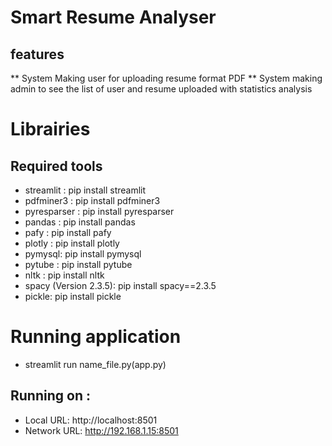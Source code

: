 # Smart Resume Analyser
## features 
** System Making user for uploading resume format PDF
** System making admin to see the list of user and resume uploaded with statistics analysis

# Librairies
## Required tools
* streamlit :
pip install streamlit
* pdfminer3 :
pip install pdfminer3
* pyresparser :
pip install pyresparser
* pandas :
pip install pandas
* pafy :
pip install pafy
* plotly : 
pip install plotly
* pymysql:
pip install pymysql
* pytube :
pip install pytube
* nltk :
pip install nltk
* spacy (Version 2.3.5):
pip install spacy==2.3.5
* pickle:
pip install pickle

# Running application
* streamlit run name_file.py(app.py)

## Running on :
* Local URL: http://localhost:8501
* Network URL: http://192.168.1.15:8501
